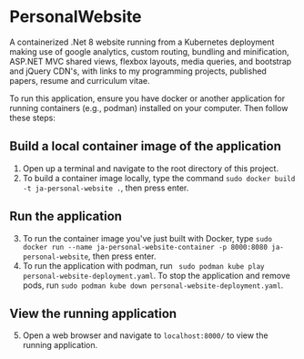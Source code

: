 # PersonalWebsite
A containerized .Net 8 website running from a Kubernetes deployment making use of google analytics, custom routing, bundling and minification, ASP.NET MVC shared views, flexbox layouts, media queries, and bootstrap and jQuery CDN's, with links to my programming projects, published papers, resume and curriculum vitae.

To run this application, ensure you have docker or another application for running containers (e.g., podman) installed on your computer. Then follow these steps: 
## Build a local container image of the application
1. Open up a terminal and navigate to the root directory of this project.
2. To build a container image locally, type the command `sudo docker build -t ja-personal-website .`, then press enter.

## Run the application
3. To run the container image you've just built with Docker, type `sudo docker run --name ja-personal-website-container -p 8000:8080 ja-personal-website`, then press enter.
4. To run the application with podman, run ` sudo podman kube play personal-website-deployment.yaml`. To stop the application and remove pods, run `sudo podman kube down personal-website-deployment.yaml`.

## View the running application
5. Open a web browser and navigate to `localhost:8000/` to view the running application.
